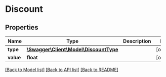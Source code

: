 # Discount

## Properties
Name | Type | Description | Notes
------------ | ------------- | ------------- | -------------
**type** | [**\Swagger\Client\Model\DiscountType**](DiscountType.md) |  | [optional] 
**value** | **float** |  | [optional] 

[[Back to Model list]](../../README.md#documentation-for-models) [[Back to API list]](../../README.md#documentation-for-api-endpoints) [[Back to README]](../../README.md)

